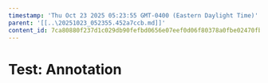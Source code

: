```yaml
---
timestamp: 'Thu Oct 23 2025 05:23:55 GMT-0400 (Eastern Daylight Time)'
parent: '[[..\20251023_052355.452a7ccb.md]]'
content_id: 7ca80880f237d1c029db90fefbd0656e07eef0d06f80378a0fbe02470fb78e24
---
```


# Test: Annotation
